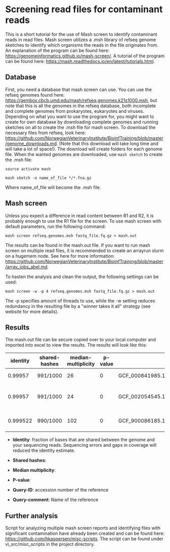 # Screening read files for contaminant reads

This is a short tutorial for the use of Mash screen to identify contaminant reads in read files. Mash screen utilizes a .msh library of refseq genome sketches to identify which organisms the reads in the file originates from.
An explanation of the program can be found here: https://genomeinformatics.github.io/mash-screen/.
A tutorial of the program can be found here: https://mash.readthedocs.io/en/latest/tutorials.html.

## Database
First, you need a database that mash screen can use. You can use the refseq genomes found here: https://gembox.cbcb.umd.edu/mash/refseq.genomes.k21s1000.msh, but note that this is all the genomes in the refseq database, both incomplete and complete genomes from prokaryotes, eukaryotes and viruses. Depending on what you want to use the program for, you might want to create for own database by downloading complete genomes and running sketches on all to create the .msh file for mash screen.
To download the necessary files from refseq, look here: https://github.com/NorwegianVeterinaryInstitute/BioinfTraining/blob/master/genome_downloads.md. 
(Note that this download will take long time and will take a lot of space!). The download will create folders for each genome file.
When the wanted genomes are downloaded, use ```mash sketch``` to create the .msh file:

```
source activate mash

mash sketch -o name_of_file */*.fna.gz
```

Where name_of_file will become the .msh file.

## Mash screen
Unless you expect a difference in read content between R1 and R2, it is probably enough to use the R1 file for the screen.
To use mash screen with default parameters, run the following command:

```
mash screen refseq.genomes.msh fastq_file.fq.gz > mash.out
```

The results can be found in the mash.out file. If you want to run mash screen on multiple read files, it is recommended to create an arrayrun slurm on a hugemem node. See here for more information: https://github.com/NorwegianVeterinaryInstitute/BioinfTraining/blob/master/array_jobs_abel.md.

To hasten the analysis and clean the output, the following settings can be used:

```
mash screen -w -p 4 refseq.genomes.msh fastq_file.fq.gz > mash.out
```
The -p specifies amount of threads to use, while the -w setting reduces redundancy in the resulting file by a "winner takes it all" strategy (see website for more details).

## Results
The mash.out file can be secure copied over to your local computer and imported into excel to view the results. The results will look like this:

identity | shared-hashes | median-multiplicity | p-value | query-ID | query-comment
--------|----------------|---------------------|---------|-----------|--------------
0.99957 | 991/1000 | 26 | 0 | GCF_000841985.1_ViralProj14228_genomic.fna.gz | NC_004313.1 Salmonella phage ST64B, complete genome
0.99957 | 991/1000 | 24 | 0 | GCF_002054545.1_ASM205454v1_genomic.fna.gz | [57 seqs] NZ_MYON01000010.1 Salmonella enterica strain BCW_4905 NODE_10_length_152932_cov_1.77994, whole genome shotgun sequence [...]
0.999522 | 990/1000 | 102 | 0 | GCF_900086185.1_12082_4_85_genomic.fna.gz | [51 seqs] NZ_FLIP01000001.1 Klebsiella pneumoniae strain k1037, whole genome shotgun sequence [...]

- **Identity**: fraction of bases that are shared between the genome and your sequencing reads. Sequencing errors and gaps in coverage will reduced the identity estimate.

- **Shared hashes**: 

- **Median multiplicity**: 

- **P-value**:

- **Query-ID**: accession number of the reference

- **Query-comment**: Name of the reference


## Further analysis
Script for analyzing multiple mash screen reports and identifying files with significant contamination have already been created and can be found here: https://github.com/hkaspersen/misc-scripts.
The script can be found under vi_src/misc_scripts in the project directory.

